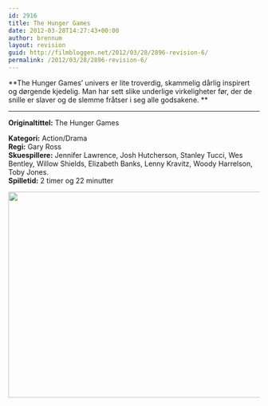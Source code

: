 ```yaml
---
id: 2916
title: The Hunger Games
date: 2012-03-28T14:27:43+00:00
author: brennum
layout: revision
guid: http://filmbloggen.net/2012/03/28/2896-revision-6/
permalink: /2012/03/28/2896-revision-6/
---
```

**The Hunger Games&#8217; univers er lite troverdig, skammelig dårlig inspirert og dørgende kjedelig. Man har sett slike underlige virkeligheter før, der de snille er slaver og de slemme fråtser i seg alle godsakene. **  
****

**<!--more-->Originaltittel:** The Hunger Games

  
**Kategori:** Action/Drama  
**Regi:** Gary Ross  
**Skuespillere:** Jennifer Lawrence, Josh Hutcherson, Stanley Tucci, Wes Bentley, Willow Shields, Elizabeth Banks, Lenny Kravitz, Woody Harrelson, Toby Jones.  
**Spilletid:** 2 timer og 22 minutter

<a href="http://filmbloggen.net/?attachment_id=2912" rel="attachment wp-att-2912"><img class="alignnone size-large wp-image-2912" src="http://filmbloggen.net/wp-content/uploads//2012/03/the-hunger-games-movie-for-dummies-img-620x413.jpg" alt="" width="620" height="413" /></a>